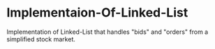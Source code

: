 # Implementaion-Of-Linked-List

Implementation of Linked-List that handles "bids" and "orders" from a simplified stock market.
